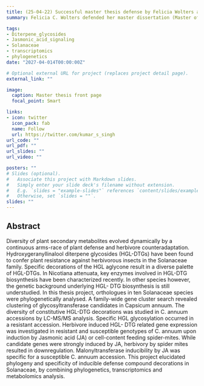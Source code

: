```yaml
---
title: (25-04-22) Successful master thesis defense by Felicia Wolters at WUR 
summary: Felicia C. Wolters defended her master dissertation (Master of Science, Major Phytopathology and Entomology) on the topic "Evolution of the Hydroxygeranyllinalool Diterpene Glycoside Pathway in Solanaceae". This work was jointly supervised by Iris Kappers (Plant physiology, WUR), Marnix Medema (Bioinformatic group, WUR) and me. Congratulations to Felicia on her successful defense and good luck for future scientific adventures.   

tags:
- Diterpene_glycosides
- Jasmonic_acid_signaling
- Solanaceae
- transcriptomics 
- phylogenetics
date: "2027-04-014T00:00:00Z"

# Optional external URL for project (replaces project detail page).
external_link: ""

image:
  caption: Master thesis front page
  focal_point: Smart

links:
- icon: twitter
  icon_pack: fab
  name: Follow
  url: https://twitter.com/kumar_s_singh
url_code: ""
url_pdf: ""
url_slides: ""
url_video: ""

posters: ""
# Slides (optional).
#   Associate this project with Markdown slides.
#   Simply enter your slide deck's filename without extension.
#   E.g. `slides = "example-slides"` references `content/slides/example-slides.md`.
#   Otherwise, set `slides = ""`.
slides: ""
---
```

## Abstract
Diversity of plant secondary metabolites evolved dynamically by a continuous arms-race of plant defense and herbivore counteradaptation. Hydroxygeranyllinalool diterpene glycosides (HGL-DTGs) have been found to confer plant resistance against herbivorous insects in the Solanaceae family. Specific decorations of the HGL aglycone result in a diverse palette of HGL-DTGs. In Nicotiana attenuata, key enzymes involved in HGL-DTG biosynthesis have been characterized recently. In other species however, the genetic background underlying HGL- DTG biosynthesis is still understudied. In this thesis project, orthologues in ten Solanaceae species were phylogenetically analysed. A family-wide gene cluster search revealed clustering of glycosyltransferase candidates in Capsicum annuum. The diversity of constitutive HGL-DTG decorations was studied in C. annuum accessions by LC-MS/MS analysis. Specific HGL glycosylation occurred in a resistant accession. Herbivore induced HGL- DTG related gene expression was investigated in resistant and susceptible genotypes of C. annuum upon induction by Jasmonic acid (JA) or cell-content feeding spider-mites. While candidate genes were strongly induced by JA, herbivory by spider mites resulted in downregulation. Malonyltransferase inducibility by JA was specific for a susceptible C. annuum accession. This project elucidated phylogeny and specificity of inducible defense compound decorations in Solanaceae, by combining phylogenetics, transcriptomics and metabolomics analysis.

 


